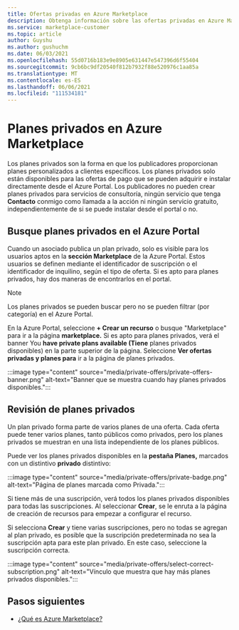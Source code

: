 ```yaml
---
title: Ofertas privadas en Azure Marketplace
description: Obtenga información sobre las ofertas privadas en Azure Marketplace.
ms.service: marketplace-customer
ms.topic: article
author: Guyshu
ms.author: gushuchm
ms.date: 06/03/2021
ms.openlocfilehash: 55d0716b183e9e8905e631447e547396d6f55404
ms.sourcegitcommit: 9cb6bc9df20540f812b7932f88e520976c1aa85a
ms.translationtype: MT
ms.contentlocale: es-ES
ms.lasthandoff: 06/06/2021
ms.locfileid: "111534181"
---
```

# <a name="private-plans-in-azure-marketplace"></a>Planes privados en Azure Marketplace

Los planes privados son la forma en que los publicadores proporcionan planes personalizados a clientes específicos. Los planes privados solo están disponibles para las ofertas de pago que se pueden adquirir e instalar directamente desde el Azure Portal. Los publicadores no pueden crear planes privados para servicios de consultoría, ningún servicio que tenga **Contacto** conmigo como llamada a la acción ni ningún servicio gratuito, independientemente de si se puede instalar desde el portal o no.

## <a name="find-private-plans-in-the-azure-portal"></a>Busque planes privados en el Azure Portal

Cuando un asociado publica un plan privado, solo es visible para los usuarios aptos en la **sección Marketplace** de la Azure Portal. Estos usuarios se definen mediante el identificador de suscripción o el identificador de inquilino, según el tipo de oferta. Si es apto para planes privados, hay dos maneras de encontrarlos en el portal.

> [!NOTE]
> Los planes privados se pueden buscar pero no se pueden filtrar (por categoría) en el Azure Portal.

En la Azure Portal, seleccione **+ Crear un recurso** o busque "Marketplace" para ir a la página **marketplace.** Si es apto para planes privados, verá el banner You **have private plans available (Tiene** planes privados disponibles) en la parte superior de la página. Seleccione **Ver ofertas privadas y planes para** ir a la página de planes privados.

:::image type="content" source="media/private-offers/private-offers-banner.png" alt-text="Banner que se muestra cuando hay planes privados disponibles.":::

## <a name="review-private-plans"></a>Revisión de planes privados

Un plan privado forma parte de varios planes de una oferta. Cada oferta puede tener varios planes, tanto públicos como privados, pero los planes privados se muestran en una lista independiente de los planes públicos.

Puede ver los planes privados disponibles en la **pestaña Planes,** marcados con un distintivo **privado** distintivo:

:::image type="content" source="media/private-offers/private-badge.png" alt-text="Página de planes marcada como Privada.":::

Si tiene más de una suscripción, verá todos los planes privados disponibles para todas las suscripciones. Al seleccionar **Crear**, se le enruta a la página de creación de recursos para empezar a configurar el recurso.

Si selecciona **Crear** y tiene varias suscripciones, pero no todas se agregan al plan privado, es posible que la suscripción predeterminada no sea la suscripción apta para este plan privado. En este caso, seleccione la suscripción correcta.

:::image type="content" source="media/private-offers/select-correct-subscription.png" alt-text="Vínculo que muestra que hay más planes privados disponibles.":::

## <a name="next-steps"></a>Pasos siguientes

- [¿Qué es Azure Marketplace?](azure-marketplace-overview.md)
